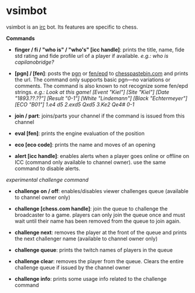 vsimbot
=======

vsimbot is an [irc](http://en.wikipedia.org/wiki/Internet_Relay_Chat) bot.
Its features are specific to chess.

**Commands**

- **finger / fi / "who is" / "who's" [icc handle]**: prints the title, name, fide std rating and fide profile url of a player if available. *e.g.: who is capilanobridge?*

- **[pgn] / [fen]**: posts the [pgn](http://en.wikipedia.org/wiki/Portable_Game_Notation) or [fen/epd](http://en.wikipedia.org/wiki/Forsyth%E2%80%93Edwards_Notation) to [chesspastebin.com](http://chesspastebin.com/) and prints the url. The command only supports basic pgn—no variations or comments. The command is also known to not recognize some fen/epd strings. *e.g.: Look at this game! [Event "Kiel"] [Site "Kiel"] [Date "1893.??.??"] [Result "0-1"] [White "Lindemann"] [Black "Echtermeyer"] [ECO "B01"] 1.e4 d5 2.exd5 Qxd5 3.Ke2 Qe4# 0-1*

- **join / part**: joins/parts your channel if the command is issued from this channel

- **eval [fen]**: prints the engine evaluation of the position

- **eco [eco code]**: prints the name and moves of an opening

- **alert [icc handle]**: enables alerts when a player goes online or offline on ICC (command only available to channel owner). use the same command to disable alerts.

*experimental challenge command*

- **challenge on / off**: enables/disables viewer challenges queue (available to channel owner only)

- **challenge [chess.com handle]**: join the queue to challenge the broadcaster to a game. players can only join the queue once and must wait until their name has been removed from the queue to join again.

- **challenge next**: removes the player at the front of the queue and prints the next challenger name (available to channel owner only)

- **challenge queue**: prints the twitch names of players in the queue

- **challenge clear**: removes the player from the queue. Clears the entire challenge queue if issued by the channel owner

- **challenge info**: prints some usage info related to the challenge command
